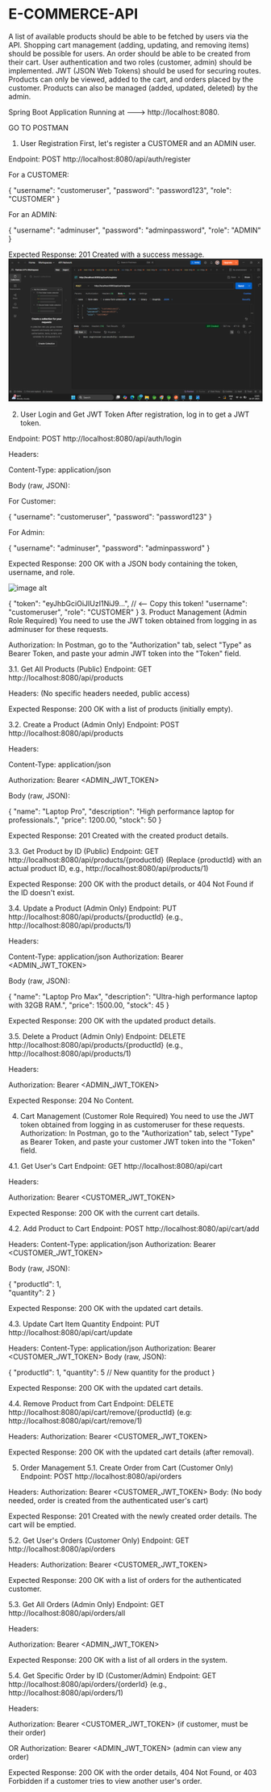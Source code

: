 # E-COMMERCE-API

A list of available products should be able to be fetched by users via the API. Shopping cart management (adding, updating, and removing items) should be possible for users. An order should be able to be created from their cart. User authentication and two roles (customer, admin) should be implemented. JWT (JSON Web Tokens) should be used for securing routes. Products can only be viewed, added to the cart, and orders placed by the customer. Products can also be managed (added, updated, deleted) by the admin.

Spring Boot Application Running at ---> http://localhost:8080.

GO TO POSTMAN
1. User Registration
First, let's register a CUSTOMER and an ADMIN user.

Endpoint: POST http://localhost:8080/api/auth/register

For a CUSTOMER:

{
    "username": "customeruser",
    "password": "password123",
    "role": "CUSTOMER"
}

For an ADMIN:

{
    "username": "adminuser",
    "password": "adminpassword",
    "role": "ADMIN"
}

Expected Response: 201 Created with a success message.
![image alt](https://github.com/YashasAP/E-COMMERCE-API/blob/2edcb7d3fb0759a1f629a4a2f5dd1a99f47de9ca/postman%20Images/customer_registration.png)


2. User Login and Get JWT Token
After registration, log in to get a JWT token.

Endpoint: POST http://localhost:8080/api/auth/login

Headers:

Content-Type: application/json

Body (raw, JSON):

For Customer:

{
    "username": "customeruser",
    "password": "password123"
}

For Admin:

{
    "username": "adminuser",
    "password": "adminpassword"
}

Expected Response: 200 OK with a JSON body containing the token, username, and role.

![image alt](image_url)

{
    "token": "eyJhbGciOiJIUzI1NiJ9...", // <-- Copy this token!
    "username": "customeruser",
    "role": "CUSTOMER"
}
3. Product Management (Admin Role Required)
You need to use the JWT token obtained from logging in as adminuser for these requests.

Authorization: In Postman, go to the "Authorization" tab, select "Type" as Bearer Token, and paste your admin JWT token into the "Token" field.

  3.1. Get All Products (Public)
  Endpoint: GET http://localhost:8080/api/products

  Headers: (No specific headers needed, public access)

  Expected Response: 200 OK with a list of products (initially empty).

  3.2. Create a Product (Admin Only)
  Endpoint: POST http://localhost:8080/api/products

  Headers:

  Content-Type: application/json

  Authorization: Bearer <ADMIN_JWT_TOKEN>

  Body (raw, JSON):

  {
    "name": "Laptop Pro",
    "description": "High performance laptop for professionals.",
    "price": 1200.00,
    "stock": 50
  }

  Expected Response: 201 Created with the created product details.



  3.3. Get Product by ID (Public)
  Endpoint: GET http://localhost:8080/api/products/{productId} (Replace {productId} with an actual product ID, e.g., http://localhost:8080/api/products/1)

   Expected Response: 200 OK with the product details, or 404 Not Found if the ID doesn't exist.

  3.4. Update a Product (Admin Only)
  Endpoint: PUT http://localhost:8080/api/products/{productId} (e.g., http://localhost:8080/api/products/1)

 Headers:

 Content-Type: application/json
 Authorization: Bearer <ADMIN_JWT_TOKEN>

 Body (raw, JSON):

 {
    "name": "Laptop Pro Max",
    "description": "Ultra-high performance laptop with 32GB RAM.",
    "price": 1500.00,
    "stock": 45
 }

 Expected Response: 200 OK with the updated product details.

 3.5. Delete a Product (Admin Only)
 Endpoint: DELETE http://localhost:8080/api/products/{productId} (e.g., http://localhost:8080/api/products/1)

 Headers:

 Authorization: Bearer <ADMIN_JWT_TOKEN>

 Expected Response: 204 No Content.

4. Cart Management (Customer Role Required)
  You need to use the JWT token obtained from logging in as customeruser for these requests.
  Authorization: In Postman, go to the "Authorization" tab, select "Type" as Bearer Token, and paste your customer JWT token into the "Token" field.

 4.1. Get User's Cart
 Endpoint: GET http://localhost:8080/api/cart

 Headers:

 Authorization: Bearer <CUSTOMER_JWT_TOKEN>

 Expected Response: 200 OK with the current cart details.

4.2. Add Product to Cart
Endpoint: POST http://localhost:8080/api/cart/add

Headers:
Content-Type: application/json
Authorization: Bearer <CUSTOMER_JWT_TOKEN>

Body (raw, JSON):

{
    "productId": 1,  
    "quantity": 2
}

Expected Response: 200 OK with the updated cart details.

4.3. Update Cart Item Quantity
Endpoint: PUT http://localhost:8080/api/cart/update

Headers:
Content-Type: application/json
Authorization: Bearer <CUSTOMER_JWT_TOKEN>
Body (raw, JSON):

{
    "productId": 1,
    "quantity": 5 // New quantity for the product
}

Expected Response: 200 OK with the updated cart details.

4.4. Remove Product from Cart
Endpoint: DELETE http://localhost:8080/api/cart/remove/{productId} (e.g: http://localhost:8080/api/cart/remove/1)

Headers:
Authorization: Bearer <CUSTOMER_JWT_TOKEN>

Expected Response: 200 OK with the updated cart details (after removal).


5. Order Management
  5.1. Create Order from Cart (Customer Only)
  Endpoint: POST http://localhost:8080/api/orders

  Headers:
  Authorization: Bearer <CUSTOMER_JWT_TOKEN>
  Body: (No body needed, order is created from the authenticated user's cart)

  Expected Response: 201 Created with the newly created order details. The cart will be emptied.

5.2. Get User's Orders (Customer Only)
Endpoint: GET http://localhost:8080/api/orders

Headers:
Authorization: Bearer <CUSTOMER_JWT_TOKEN>

Expected Response: 200 OK with a list of orders for the authenticated customer.

5.3. Get All Orders (Admin Only)
Endpoint: GET http://localhost:8080/api/orders/all

Headers:

Authorization: Bearer <ADMIN_JWT_TOKEN>

Expected Response: 200 OK with a list of all orders in the system.

5.4. Get Specific Order by ID (Customer/Admin)
Endpoint: GET http://localhost:8080/api/orders/{orderId} (e.g., http://localhost:8080/api/orders/1)

Headers:

Authorization: Bearer <CUSTOMER_JWT_TOKEN> (if customer, must be their order)

OR Authorization: Bearer <ADMIN_JWT_TOKEN> (admin can view any order)

Expected Response: 200 OK with the order details, 404 Not Found, or 403 Forbidden if a customer tries to view another user's order.


